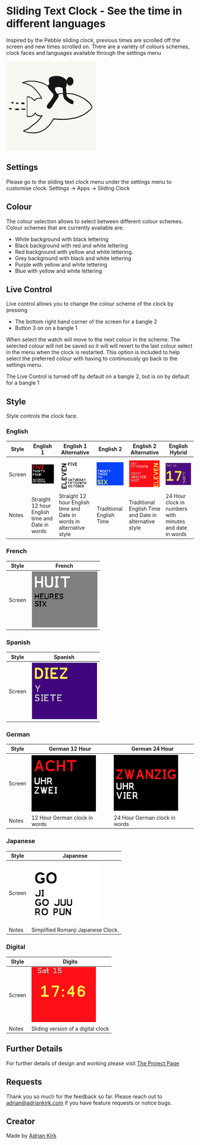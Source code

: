 # Sliding Text Clock - See the time in different languages

Inspired by the Pebble sliding clock, previous times are scrolled off the screen and new times scrolled on. There are a variety of colours schemes, clock faces and languages available through the settings menu 

![](app.png)

## Settings

Please go to the sliding text clock menu under the settings menu to customise clock. Settings -> Apps -> Sliding Clock



## Colour

The colour selection allows to select between different colour schemes. Colour schemes that are currently available are:

- White background  with black lettering
- Black background with red and white lettering
- Red background with yellow and white lettering.
- Grey background with black and white lettering
- Purple with yellow and white lettering
- Blue with yellow and white lettering

## Live Control

Live control allows you to change the colour scheme of the clock by pressing 

- The bottom right hand corner of the screen for a bangle 2
- Button 3 on on a bangle 1

When select the watch will move to the next colour in the scheme. The selected colour will not be saved so it will will revert to the last colour select in the menu when the clock is restarted. This option is included to help select the preferred colour with having to continuously go back to the settings menu.

The Live Control is turned off by default on a bangle 2, but is on by default for a bangle 1

## Style

Style controls the clock face.



### English

| Style  | English 1                                       | English 1 Alternative                                        | English 2                                | English 2 Alternative                                  | English Hybrid                                            |
| ------ | ----------------------------------------------- | ------------------------------------------------------------ | ---------------------------------------- | ------------------------------------------------------ | --------------------------------------------------------- |
| Screen | ![](slidingtext-screenshot.english.png)         | ![](slidingtext-screenshot.english_alt.png)                  | ![](slidingtext-screenshot.english2.png) | ![](slidingtext-screenshot.english2_alt.png)           | ![](slidingtext-screenshot.hybrid.png)                    |
| Notes  | Straight 12 hour English time and Date in words | Straight 12 hour English time and Date in words in alternative style | Traditional English Time                 | Traditional English Time and Date in alternative style | 24 Hour clock  in numbers with minutes  and date in words |

### French
| Style  | French         |
| ------ | -------------- |
| Screen | ![](slidingtext-screenshot.french.png) |

### Spanish
| Style  | Spanish         |
| ------ | -------------- |
| Screen | ![](slidingtext-screenshot.spanish.png) |

### German 

| Style  | German 12 Hour | German 24 Hour |
| ------ | -------------- | -------------- |
| Screen | ![](slidingtext-screenshot.german.png) |![](slidingtext-screenshot.german24.png) |
| Notes  | 12 Hour German clock in words | 24 Hour German clock in words |

### Japanese

| Style  | Japanese                                 |
| ------ | ---------------------------------------- |
| Screen | ![](slidingtext-screenshot.japanese.png) |
| Notes  | Simplified Romanji Japanese Clock.       |

### Digital

| Style  | Digits                                  |
| ------ | --------------------------------------- |
| Screen | ![](slidingtext-screenshot.digital.png) |
| Notes  | Sliding version of a digital clock      |


## Further Details

For further details of design and working please visit [The Project Page](https://www.notion.so/adrianwkirk/Sliding-Text-Clock-a8fe556f03624a619656ddbc4f36f41b)

## Requests

Thank you so much for the feedback so far. Please reach out to adrian@adriankirk.com if you have feature requests or notice bugs.

## Creator

Made by [Adrian Kirk](mailto:adrian@adriankirk.com)
